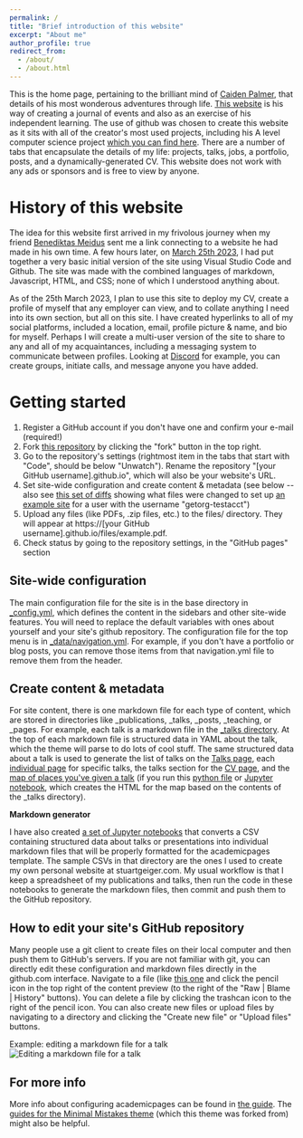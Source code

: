 ```yaml
---
permalink: /
title: "Brief introduction of this website"
excerpt: "About me"
author_profile: true
redirect_from: 
  - /about/
  - /about.html
---
```


This is the home page, pertaining to the brilliant mind of [Caiden Palmer](https://github.com/CodeMaster420ImInsane), that details of his most wonderous adventures through life. [This website](https://codemaster420iminsane.github.io/) is his way of creating a journal of events and also as an exercise of his independent learning. The use of github was chosen to create this website as it sits with all of the creator's most used projects, including his A level computer science project [which you can find here](https://github.com/CodeMaster420ImInsane/Computer-Science-Project). There are a number of tabs that encapsulate the details of my life: projects, talks, jobs, a portfolio, posts, and a dynamically-generated CV. This website does not work with any ads or sponsors and is free to view by anyone.

History of this website
======
The idea for this website first arrived in my frivolous journey when my friend [Benediktas Meidus](https://github.com/NGPY) sent me a link connecting to a website he had made in his own time. A few hours later, on [March 25th 2023](https://www.calendar-365.co.uk/calendar/2023/March.html), I had put together a very basic initial version of the site using Visual Studio Code and Github. The site was made with the combined languages of markdown, Javascript, HTML, and CSS; none of which I understood anything about.

As of the 25th March 2023, I plan to use this site to deploy my CV, create a profile of myself that any employer can view, and to collate anything I need into its own section, but all on this site. I have created hyperlinks to all of my social platforms, included a location, email, profile picture & name, and bio for myself. Perhaps I will create a multi-user version of the site to share to any and all of my acquaintances, including a messaging system to communicate between profiles. Looking at [Discord](https://linuxhint.com/wp-content/uploads/2022/08/How-to-DM-Someone-on-Discord-3.png) for example, you can create groups, initiate calls, and message anyone you have added.

Getting started
======
1. Register a GitHub account if you don't have one and confirm your e-mail (required!)
1. Fork [this repository](https://github.com/academicpages/academicpages.github.io) by clicking the "fork" button in the top right. 
1. Go to the repository's settings (rightmost item in the tabs that start with "Code", should be below "Unwatch"). Rename the repository "[your GitHub username].github.io", which will also be your website's URL.
1. Set site-wide configuration and create content & metadata (see below -- also see [this set of diffs](http://archive.is/3TPas) showing what files were changed to set up [an example site](https://getorg-testacct.github.io) for a user with the username "getorg-testacct")
1. Upload any files (like PDFs, .zip files, etc.) to the files/ directory. They will appear at https://[your GitHub username].github.io/files/example.pdf.  
1. Check status by going to the repository settings, in the "GitHub pages" section

Site-wide configuration
------
The main configuration file for the site is in the base directory in [_config.yml](https://github.com/academicpages/academicpages.github.io/blob/master/_config.yml), which defines the content in the sidebars and other site-wide features. You will need to replace the default variables with ones about yourself and your site's github repository. The configuration file for the top menu is in [_data/navigation.yml](https://github.com/academicpages/academicpages.github.io/blob/master/_data/navigation.yml). For example, if you don't have a portfolio or blog posts, you can remove those items from that navigation.yml file to remove them from the header. 

Create content & metadata
------
For site content, there is one markdown file for each type of content, which are stored in directories like _publications, _talks, _posts, _teaching, or _pages. For example, each talk is a markdown file in the [_talks directory](https://github.com/academicpages/academicpages.github.io/tree/master/_talks). At the top of each markdown file is structured data in YAML about the talk, which the theme will parse to do lots of cool stuff. The same structured data about a talk is used to generate the list of talks on the [Talks page](https://academicpages.github.io/talks), each [individual page](https://academicpages.github.io/talks/2012-03-01-talk-1) for specific talks, the talks section for the [CV page](https://academicpages.github.io/cv), and the [map of places you've given a talk](https://academicpages.github.io/talkmap.html) (if you run this [python file](https://github.com/academicpages/academicpages.github.io/blob/master/talkmap.py) or [Jupyter notebook](https://github.com/academicpages/academicpages.github.io/blob/master/talkmap.ipynb), which creates the HTML for the map based on the contents of the _talks directory).

**Markdown generator**

I have also created [a set of Jupyter notebooks](https://github.com/academicpages/academicpages.github.io/tree/master/markdown_generator
) that converts a CSV containing structured data about talks or presentations into individual markdown files that will be properly formatted for the academicpages template. The sample CSVs in that directory are the ones I used to create my own personal website at stuartgeiger.com. My usual workflow is that I keep a spreadsheet of my publications and talks, then run the code in these notebooks to generate the markdown files, then commit and push them to the GitHub repository.

How to edit your site's GitHub repository
------
Many people use a git client to create files on their local computer and then push them to GitHub's servers. If you are not familiar with git, you can directly edit these configuration and markdown files directly in the github.com interface. Navigate to a file (like [this one](https://github.com/academicpages/academicpages.github.io/blob/master/_talks/2012-03-01-talk-1.md) and click the pencil icon in the top right of the content preview (to the right of the "Raw | Blame | History" buttons). You can delete a file by clicking the trashcan icon to the right of the pencil icon. You can also create new files or upload files by navigating to a directory and clicking the "Create new file" or "Upload files" buttons. 

Example: editing a markdown file for a talk
![Editing a markdown file for a talk](/images/editing-talk.png)

For more info
------
More info about configuring academicpages can be found in [the guide](https://academicpages.github.io/markdown/). The [guides for the Minimal Mistakes theme](https://mmistakes.github.io/minimal-mistakes/docs/configuration/) (which this theme was forked from) might also be helpful.
